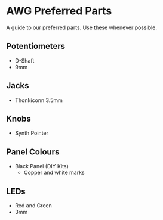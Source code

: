 # AWG Preferred Parts

A guide to our preferred parts. Use these whenever possible.

## Potentiometers
  - D-Shaft
  - 9mm

## Jacks
  - Thonkiconn 3.5mm

## Knobs
  - Synth Pointer

## Panel Colours
  - Black Panel (DIY Kits)
    - Copper and white marks

## LEDs
  - Red and Green
  - 3mm
